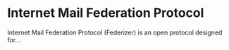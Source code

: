 # Internet Mail Federation Protocol

Internet Mail Federation Protocol (Federizer) is an open protocol designed for...
